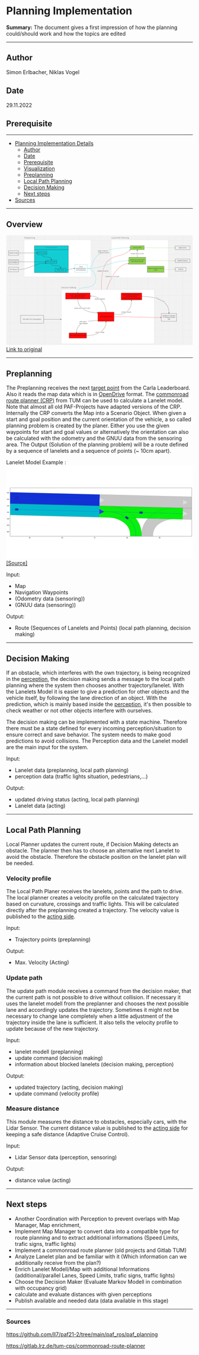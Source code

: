 # Planning Implementation

**Summary:** 
The document gives a first impression of how the planning could/should work
and how the topics are edited

---

## Author

Simon Erlbacher, Niklas Vogel

## Date

29.11.2022

## Prerequisite


---
<!-- TOC -->
* [Planning Implementation Details](#coding-style-guidelines)
  * [Author](#author)
  * [Date](#date)
  * [Prerequisite](#prerequisite)
  * [Visualization](#visualization)
  * [Preplanning](#preplanning)
  * [Local Path Planning](#local-path-planning)
  * [Decision Making](#decision-making)
  * [Next steps](#next-steps)
* [Sources](#sources)
<!-- TOC -->

---
## Overview

![Implementation](../../00_assets/Planning_Implementierung.png)
[Link to original](https://miro.com/app/board/uXjVP_LIQpE=/?share_link_id=806357474480)

---
## Preplanning
  
The Preplanning receives the next [target point](./basics.md#wie-sehen-die-daten-vom-leaderboard-für-das-global-planning-aus) from the Carla Leaderboard. Also it reads the map data which is in [OpenDrive](https://www.asam.net/standards/detail/opendrive/) format. 
The [commonroad route planner (CRP)](https://gitlab.lrz.de/tum-cps/commonroad-route-planner/) from TUM can be used to calculate a Lanelet model. Note that almost all old PAF-Projects have adapted versions of the CRP. Internally the CRP converts the Map into a Scenario Object. 
When given a start and goal position and the current orientation of the vehicle, a so called planning problem is created by the planer. Either you use the given waypoints for start and goal values or alternatively the orientation can also be calculated with the odometry and the GNUU data from the sensoring area.
The Output (Solution of the planning problem) will be a route defined by a sequence of lanelets and a sequence of points (~ 10cm apart).

Lanelet Model Example :
![Lanelet Model Example](../../00_assets/Lanelets.png)[[Source]](https://github.com/ll7/psaf2/tree/main/Planning/global_planner)


Input:
* Map
* Navigation Waypoints
* (Odometry data (sensoring))
* (GNUU data (sensoring))

Output:
* Route (Sequences of Lanelets and Points) (local path planning, decision making)

---
## Decision Making

If an obstacle, which interferes with the own trajectory, is being recognized in the [perception](../02_perception), the decision making sends a message to the local path planning where the system then chooses another trajectory/lanelet.
With the Lanelets Model it is easier to give a prediction for other objects and the vehicle itself, by following the lane direction of an object. With the prediction, which is mainly based inside the [perception](../02_perception), it's then possible to check weather or not other objects interfere with ourselves.

The decision making can be implemented with a state machine. Therefore there must be a state defined for every incoming perception/situation to ensure correct and save behavior. The system needs to make good predictions to avoid collisions. The Perception data and the Lanelet modell are the main input for the system.

Input:

* Lanelet data (preplanning, local path planning)
* perception data (traffic lights situation, pedestrians,...)

Output:

* updated driving status (acting, local path planning)
* Lanelet data (acting)


---
## Local Path Planning

Local Planner updates the current route, if Decision Making detects an obstacle. The planner then has to choose an alternative next Lanelet to avoid the obstacle. Therefore the obstacle position on the lanelet plan will be needed. 

### Velocity profile

The Local Path Planer receives the lanelets, points and the path to drive. The local planner creates a velocity profile on the calculated trajectory based on curvature, crossings and traffic lights. This will be calculated directly after the preplanning created a trajectory. The velocity value is published to the [acting side](../01_acting).

Input:

* Trajectory points (preplanning)

Output:

* Max. Velocity (Acting)


### Update path

The update path module receives a command from the decision maker, that the current path is not possible to drive without collision. If necessary it uses the lanelet modell from the preplanner and chooses the next possible lane and accordingly updates the trajectory. Sometimes it might not be necessary to change lane completely when a little adjustment of the trajectory inside the lane is sufficient. It also tells the velocity profile to update because of the new trajectory.

Input:

* lanelet modell (preplanning)
* update command (decision making)
* information about blocked lanelets (decision making, perception)

Output:
* updated trajectory (acting, decision making)
* update command (velocity profile)

### Measure distance

This module measures the distance to obstacles, especially cars, with the Lidar Sensor. The current distance value is published to the [acting side](../01_acting) for keeping a safe distance (Adaptive Cruise Control).

Input:

* Lidar Sensor data (perception, sensoring)

Output:

* distance value (acting)

---

## Next steps

* Another Coordination with Perception to prevent overlaps with Map Manager, Map enrichment, 
* Implement Map Manager to convert data into a compatible type for route planning and to extract additional informations (Speed Limits, trafic signs, traffic lights)
* Implement a commonroad route planner (old projects and Gitlab TUM)
* Analyze Lanelet plan and be familiar with it (Which information can we additionally receive from the plan?)
* Enrich Lanelet Modell/Map with additional Informations (additional/parallel Lanes, Speed Limits, trafic signs, traffic lights)
* Choose the Decision Maker (Evaluate Markov Modell in combination with occupancy grid)
* calculate and evaluate distances with given perceptions
* Publish available and needed data (data available in this stage) 
---
### Sources

https://github.com/ll7/paf21-2/tree/main/paf_ros/paf_planning

https://gitlab.lrz.de/tum-cps/commonroad-route-planner
